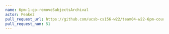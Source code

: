```yaml
---
name: 6pm-1-gp-removeSubjectsArchival
actor: Peake2
pull_request_url: https://github.com/ucsb-cs156-w22/team04-w22-6pm-courses/pull/51
pull_request_num: 51
---
```

